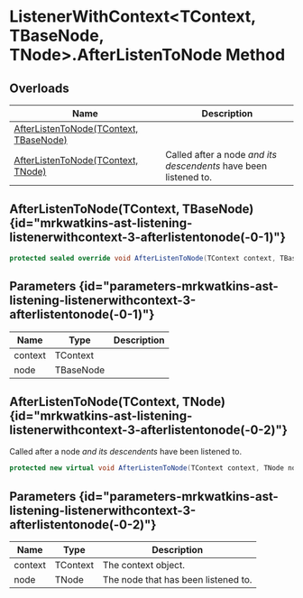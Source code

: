 # ListenerWithContext&lt;TContext, TBaseNode, TNode&gt;.AfterListenToNode Method
## Overloads

| Name | Description |
| ---- | ----------- |
| [AfterListenToNode(TContext, TBaseNode)](MrKWatkins.Ast.Listening.ListenerWithContext-3.AfterListenToNode.md#mrkwatkins-ast-listening-listenerwithcontext-3-afterlistentonode(-0-1)) |  |
| [AfterListenToNode(TContext, TNode)](MrKWatkins.Ast.Listening.ListenerWithContext-3.AfterListenToNode.md#mrkwatkins-ast-listening-listenerwithcontext-3-afterlistentonode(-0-2)) | Called after a node *and its descendents* have been listened to. |

## AfterListenToNode(TContext, TBaseNode) {id="mrkwatkins-ast-listening-listenerwithcontext-3-afterlistentonode(-0-1)"}

```c#
protected sealed override void AfterListenToNode(TContext context, TBaseNode node);
```

## Parameters {id="parameters-mrkwatkins-ast-listening-listenerwithcontext-3-afterlistentonode(-0-1)"}

| Name | Type | Description |
| ---- | ---- | ----------- |
| context | TContext |  |
| node | TBaseNode |  |

## AfterListenToNode(TContext, TNode) {id="mrkwatkins-ast-listening-listenerwithcontext-3-afterlistentonode(-0-2)"}

Called after a node *and its descendents* have been listened to.

```c#
protected new virtual void AfterListenToNode(TContext context, TNode node);
```

## Parameters {id="parameters-mrkwatkins-ast-listening-listenerwithcontext-3-afterlistentonode(-0-2)"}

| Name | Type | Description |
| ---- | ---- | ----------- |
| context | TContext | The context object. |
| node | TNode | The node that has been listened to. |

